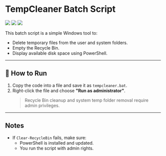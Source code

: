 # TempCleaner Batch Script 

   <img src="https://img.shields.io/badge/Author-farnaztr-red" />    <img src="https://img.shields.io/badge/Project-TempCleaner-black" />   <img src="https://img.shields.io/github/stars/farnaztr/TempCleaner?style=social" />

This batch script is a simple Windows tool to:
- Delete temporary files from the user and system folders.
- Empty the Recycle Bin.
- Display available disk space using PowerShell.
  
---

## 🚀 How to Run

1. Copy the code into a file and save it as `tempcleaner.bat`.
2. Right-click the file and choose **"Run as administrator"**.
   > Recycle Bin cleanup and system temp folder removal require admin privileges.

---

## Notes
- If `Clear-RecycleBin` fails, make sure:
  - PowerShell is installed and updated.
  - You run the script with admin rights.

